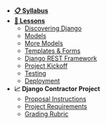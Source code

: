 - **[📋 Syllabus](/README.md)**
- **[📅 Lessons](/README.md?id=schedule)**
  - [Discovering Django](Lessons/01-Discovering-Django)
  - [Models](Lessons/02-Models)
  - [More Models](Lessons/03-MoreModels)
  - [Templates & Forms](Lessons/04-ViewsURLs)
  - [Django REST Framework](https://docs.google.com/presentation/d/1dIiOXOVEKkCV4-VHHcd1ALcrLCjcx_Z2WzhakfejgQk/edit#slide=id.g4cf79cf4e3_0_202)
  - [Project Kickoff](Lessons/06-ProjectKickoff)
  - [Testing](Lessons/07-Testing)
  - [Deployment](Lessons/08-Deployment)
- **📈 Django Contractor Project**
  - [Proposal Instructions](/Projects/proposal.md)
  - [Project Requirements](/Projects/requirements.md)
  - [Grading Rubric](/Projects/rubric.md)
